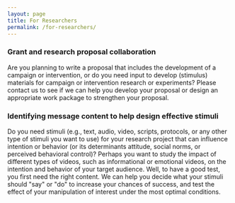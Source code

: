 ```yaml
---
layout: page
title: For Researchers
permalink: /for-researchers/
---
```



### Grant and research proposal collaboration
Are you planning to write a proposal that includes the development of a campaign or intervention, or do you need input to develop (stimulus) materials for campaign or intervention research or experiments? Please contact us to see if we can help you develop your proposal or design an appropriate work package to strengthen your proposal.

### Identifying message content to help design effective stimuli
Do you need stimuli (e.g., text, audio, video, scripts, protocols, or any other type of stimuli you want to use) for your research project that can influence intention or behavior (or its determinants attitude, social norms, or perceived behavioral control)? Perhaps you want to study the impact of different types of videos, such as informational or emotional videos, on the intention and behavior of your target audience. Well, to have a good test, you first need the right content. We can help you decide what your stimuli should "say" or "do" to increase your chances of success, and test the effect of your manipulation of interest under the most optimal conditions.
